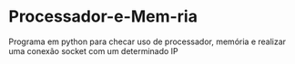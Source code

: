 # Processador-e-Mem-ria
Programa em python para checar uso de processador, memória e realizar uma conexão socket com um determinado IP
